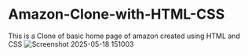 # Amazon-Clone-with-HTML-CSS
This is a Clone of basic home page of amazon created using HTML and CSS 
![Screenshot 2025-05-18 151003](https://github.com/user-attachments/assets/78e91472-2628-4335-a8e3-2c4ac6565d8a)
